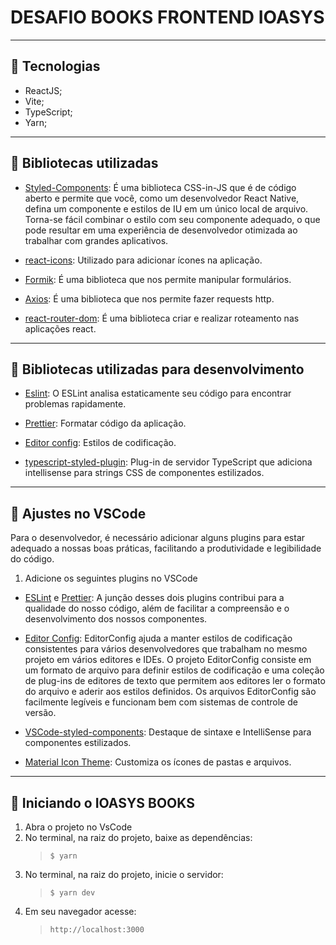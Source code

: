 
# DESAFIO BOOKS FRONTEND IOASYS

---

## 💬 Tecnologias

  - ReactJS;
  - Vite;
  - TypeScript;
  - Yarn;

  ---

## 💬 Bibliotecas utilizadas

  - [Styled-Components](https://styled-components.com/docs/basics):
    É uma biblioteca CSS-in-JS que é de código aberto e permite que você, como um desenvolvedor React Native, defina um componente e estilos de IU em um único local de arquivo. Torna-se fácil combinar o estilo com seu componente adequado, o que pode resultar em uma experiência de desenvolvedor otimizada ao trabalhar com grandes aplicativos.

  - [react-icons](https://react-icons.github.io/react-icons/):
    Utilizado para adicionar ícones na aplicação.

  - [Formik](https://formik.org/docs/guides/react-native):
    É uma biblioteca que nos permite manipular formulários.

  - [Axios](https://github.com/axios/axios):
    É uma biblioteca que nos permite fazer requests http.
  
  - [react-router-dom](https://v5.reactrouter.com/web/guides/quick-start):
    É uma biblioteca criar e realizar roteamento nas aplicações react.

  ---

## 💬 Bibliotecas utilizadas para desenvolvimento

  - [Eslint](https://eslint.org/):
    O ESLint analisa estaticamente seu código para encontrar problemas rapidamente.

  - [Prettier](https://prettier.io/):
    Formatar código da aplicação.

  - [Editor config](https://editorconfig.org/):
    Estilos de codificação.

  - [typescript-styled-plugin](https://github.com/microsoft/typescript-styled-plugin):
    Plug-in de servidor TypeScript que adiciona intellisense para strings CSS de componentes estilizados.

  ---

## 💬 Ajustes no VSCode

Para o desenvolvedor, é necessário adicionar alguns plugins para estar adequado a nossas boas práticas, facilitando a produtividade e legibilidade do código.

1. Adicione os seguintes plugins no VSCode

- [ESLint](https://marketplace.visualstudio.com/items?itemName=dbaeumer.vscode-eslint) e [Prettier](https://marketplace.visualstudio.com/items?itemName=esbenp.prettier-vscode): A junção desses dois plugins contribui para a qualidade do nosso código, além de facilitar a compreensão e o desenvolvimento dos nossos componentes.


- [Editor Config](https://editorconfig.org/): EditorConfig ajuda a manter estilos de codificação consistentes para vários desenvolvedores que trabalham no mesmo projeto em vários editores e IDEs. O projeto EditorConfig consiste em um formato de arquivo para definir estilos de codificação e uma coleção de plug-ins de editores de texto que permitem aos editores ler o formato do arquivo e aderir aos estilos definidos. Os arquivos EditorConfig são facilmente legíveis e funcionam bem com sistemas de controle de versão.

- [VSCode-styled-components](https://github.com/styled-components/styled-components): Destaque de sintaxe e IntelliSense para componentes estilizados.

- [Material Icon Theme](https://marketplace.visualstudio.com/items?itemName=PKief.material-icon-theme): Customiza os ícones de pastas e arquivos.
---

## 🚀 Iniciando o IOASYS BOOKS

1. Abra o projeto no VsCode
2. No terminal, na raiz do projeto, baixe as dependências:
	> `$ yarn`
3. No terminal, na raiz do projeto, inicie o servidor:
    > `$ yarn dev`
4. Em seu navegador acesse:
    > `http://localhost:3000`


